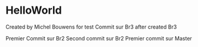 # HelloWorld

Created by Michel Bouwens for test
Commit sur Br3 after created Br3

Premier Commit sur Br2
Second commit sur Br2
Premier commit sur Master 
